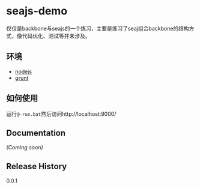 [nodejs]:http://nodejs.org/
[grunt]:http://gruntjs.com/
[apache-license2]:http://www.apache.org/licenses/LICENSE-2.0
# seajs-demo

仅仅是backbone与seajs的一个练习，主要是练习了seaj组合backbone的结构方式，像代码优化、测试等并未涉及。

## 环境
+ [nodejs]
+ [grunt]

## 如何使用
运行`@-run.bat`然后访问http://localhost:9000/


## Documentation
_(Coming soon)_


## Release History
0.0.1
